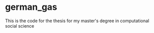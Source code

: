 # german_gas
This is the code for the thesis for my master's degree in computational social science
